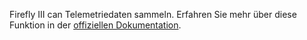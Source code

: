 Firefly III can Telemetriedaten sammeln. Erfahren Sie mehr über diese Funktion in der [ offiziellen Dokumentation](https://docs.firefly-iii.org/support/telemetry).
